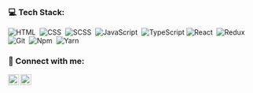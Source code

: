 ### 💻 Tech Stack:

![HTML](https://img.shields.io/badge/-HTML-333333?style=flat&logo=HTML5&logoColor=E34F26)&nbsp;
![CSS](https://img.shields.io/badge/-CSS-333333?style=flat&logo=CSS3&logoColor=1572B6)&nbsp;
![SCSS](https://img.shields.io/badge/-SCSS-333333?style=flat&logo=SASS)&nbsp;
![JavaScript](https://img.shields.io/badge/-JavaScript-333333?style=flat&logo=javascript)&nbsp;
![TypeScript](https://img.shields.io/badge/-TypeScript-333333?style=flat&logo=TypeScript&logoColor=007ACC)
![React](https://img.shields.io/badge/-React-333333?style=flat&logo=react)&nbsp;
![Redux](https://img.shields.io/badge/-Redux-333333?style=flat&logo=redux)&nbsp;
![Git](https://img.shields.io/badge/-Git-333333?style=flat&logo=Git)&nbsp;
![Npm](https://img.shields.io/badge/-Npm-333333?style=flat&logo=npm)&nbsp;
![Yarn](https://img.shields.io/badge/-Yarn-333333?style=flat&logo=yarn)&nbsp;

### 🤝 Connect with me:

[<img align="left" alt="vlad4k5 | Telegram" width="22px" src="https://cdn.jsdelivr.net/npm/simple-icons@v3/icons/telegram.svg" />](https://t.me/vlad4k5)
[<img align="left" alt="vlad4k5 | LinkedIn" width="22px" src="https://cdn.jsdelivr.net/npm/simple-icons@v3/icons/linkedin.svg" />](https://www.linkedin.com/in/vlad4k5)&nbsp;


